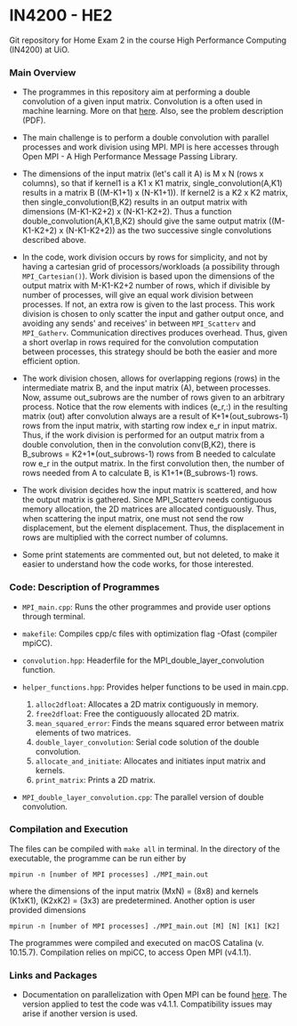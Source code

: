 # IN4200 - HE2
Git repository for Home Exam 2 in the course High Performance Computing (IN4200) at UiO.

### Main Overview
* The programmes in this repository aim at performing a double convolution of a given input matrix. Convolution is a often used in machine learning. More on that [here](https://anhreynolds.com/blogs/cnn.html). Also, see the problem description (PDF).

* The main challenge is to perform a double convolution with parallel processes and work division using MPI. MPI is here accesses through Open MPI - A High Performance Message Passing Library.

* The dimensions of the input matrix (let's call it A) is M x N (rows x columns), so that if kernel1 is a K1 x K1 matrix, single_convolution(A,K1) results in a matrix B ((M-K1+1) x (N-K1+1)). If kernel2 is a K2 x K2 matrix, then single_convolution(B,K2) results in an output matrix with dimensions (M-K1-K2+2) x (N-K1-K2+2). Thus a function double_convolution(A,K1,B,K2) should give the same output matrix ((M-K1-K2+2) x (N-K1-K2+2)) as the two successive single convolutions described above.

* In the code, work division occurs by rows for simplicity, and not by having a cartesian grid of processors/workloads (a possibility through ```MPI_Cartesian()```). Work division is based upon the dimensions of the output matrix with M-K1-K2+2 number of rows, which if divisible by number of processes, will give an equal work division between processes. If not, an extra row is given to the last process. This work division is chosen to only scatter the input and gather output once, and avoiding any sends' and receives' in between ```MPI_Scatterv``` and ```MPI_Gatherv```. Communication directives produces overhead. Thus, given a short overlap in rows required for the convolution computation between processes, this strategy should be both the easier and more efficient option.

* The work division chosen, allows for overlapping regions (rows) in the intermediate matrix B, and the input matrix (A), between processes. Now, assume out_subrows are the number of rows given to an arbitrary process. Notice that the row elements with indices (e_r,:) in the resulting matrix (out) after convolution always are a result of K+1*(out_subrows-1) rows from the input matrix, with starting row index e_r in input matrix.  Thus, if the work division is performed for an output matrix from a double convolution, then  in the convolution conv(B,K2), there is B_subrows = K2+1*(out_subrows-1) rows from B needed to calculate row e_r in the output matrix. In the first convolution then, the number of rows needed from A to calculate B, is K1+1*(B_subrows-1) rows.

* The work division decides how the input matrix is scattered, and how the output matrix is gathered. Since MPI_Scatterv needs contiguous memory allocation, the 2D matrices are allocated contiguously. Thus, when scattering the input matrix, one must not send the row displacement, but the element displacement. Thus, the displacement in rows are multiplied with the correct number of columns.

* Some print statements are commented out, but not deleted, to make it easier to understand how the code works, for those interested.

### Code: Description of Programmes
- ```MPI_main.cpp```: Runs the other programmes and provide user options through terminal.

- ```makefile```: Compiles cpp/c files with optimization flag -Ofast (compiler mpiCC).

-  ```convolution.hpp```: Headerfile for the MPI_double_layer_convolution function.

- ```helper_functions.hpp```: Provides helper functions to be used in main.cpp.
    1. ```alloc2dfloat```: Allocates a 2D matrix contiguously in memory.
    2. ```free2dfloat```: Free the contiguously allocated 2D matrix.
    3. ```mean_squared_error```: Finds the means squared error between matrix elements of two matrices.
    4. ```double_layer_convolution```: Serial code solution of the double convolution.
    5. ```allocate_and_initiate```: Allocates and initiates input matrix and kernels.
    6. ```print_matrix```: Prints a 2D matrix.

- ```MPI_double_layer_convolution.cpp```: The parallel version of double convolution.


### Compilation and Execution

The files can be compiled with ```make all``` in terminal. In the directory of the executable, the programme can be run either by
```
mpirun -n [number of MPI processes] ./MPI_main.out
```
where the dimensions of the input matrix (MxN) = (8x8) and kernels (K1xK1), (K2xK2) = (3x3) are predetermined. Another option is user provided dimensions

```
mpirun -n [number of MPI processes] ./MPI_main.out [M] [N] [K1] [K2]
```

The programmes were compiled and executed on macOS Catalina (v. 10.15.7). Compilation relies on mpiCC, to access Open MPI (v4.1.1).

### Links and Packages

- Documentation on parallelization with Open MPI can be found [here](https://www.open-mpi.org/doc/). The version applied to test the code was  v4.1.1. Compatibility issues may arise if another version is used.
